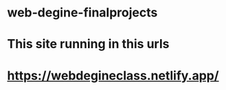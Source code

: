 # web-degine-finalprojects

# This site running in this urls

# https://webdegineclass.netlify.app/

